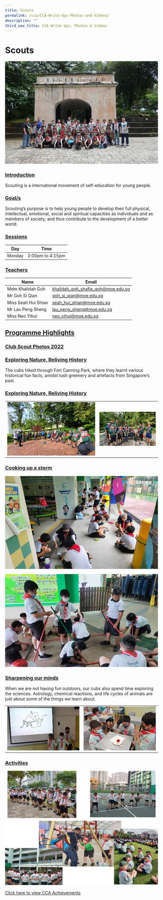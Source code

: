 ```yaml
---
title: Scouts
permalink: /cca/CCA-Write-Ups-Photos-and-Videos/
description: ""
third_nav_title: CCA Write Ups, Photos & Videos
---
```

# Scouts
![](/images/Cca/Scouts/1.jpg)

### <b><u>Introduction</u></b>

Scouting is a international movement of self-education for young people.

### <b><u>Goal/s</u></b>

Scouting’s purpose is to help young people to develop their full physical, intellectual, emotional, social and spiritual capacities as individuals and as members of society, and thus contribute to the development of a better world.


### <b><u>Sessions</u></b>

| Day    | Time             |
|--------|------------------|
| Monday | 2:00pm to 4:15pm |

### <b><u>Teachers</u></b>

| Name                | Email                              |
|---------------------|------------------------------------|
| Mdm Khalidah Goh    | [khalidah\_goh\_shafie\_goh@moe.edu.sg](mailto:khalidah_goh_shafie_goh@moe.edu.sg) |
| Mr Goh Si Qian      | [goh\_si\_qian@moe.edu.sg](mailto:goh_si_qian@moe.edu.sg)            |
| Miss Seah Hui Shian | [seah\_hui\_shian@moe.edu.sg](mailto:seah_hui_shian@moe.edu.sg)          |
| Mr Lau Peng Sheng   | [lau\_peng\_sheng@moe.edu.sg](mailto:lau_peng_sheng@moe.edu.sg)          |
| Miss Neo Yihui      | [neo\_yihui@moe.edu.sg](mailto:neo_yihui@moe.edu.sg)               |

## <b><u>Programme Highlights</u></b>

### <b><u>Club Scout Photos 2022</u></b>

### <b><u>Exploring Nature, Reliving History</u></b>

The cubs hiked through Fort Canning Park, where they learnt various historical fun facts, amidst lush greenery and artefacts from Singapore’s past.

### <b><u>Exploring Nature, Reliving History</u></b>

|   |   |
|---|---|
| ![](/images/Cca/Scouts/Picture1.png)  | ![](/images/Cca/Scouts/Picture2.jpg)  |

### <b><u>Cooking up a storm</u></b>

![](/images/Cca/Scouts/Picture3.png)

![](/images/Cca/Scouts/Picture4.png)

### <b><u>Sharpening our minds</u></b>

When we are not having fun outdoors, our cubs  also spend time exploring the sciences. Astrology, chemical reactions, and life cycles of animals are just about some of the things we learn about.

|   |   |
|---|---|
| ![](/images/Cca/Scouts/Picture5.png)  | ![](/images/Cca/Scouts/Picture6.png)  |

### <b><u>Activities</u></b>

![](/images/Cca/Scouts/2.jpg)

<a href="/achievements/cca-academic-achievements/" target="_blank">Click here to view CCA Achievements</a>
